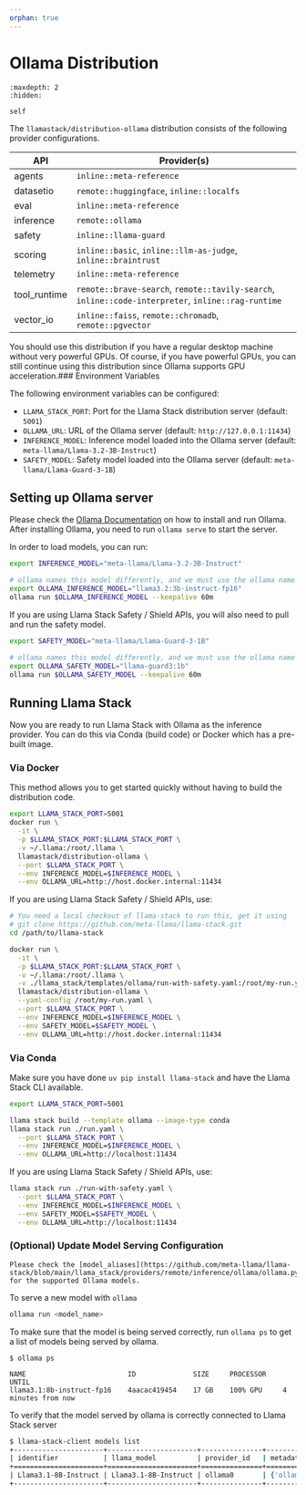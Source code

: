 ```yaml
---
orphan: true
---
```

# Ollama Distribution

```{toctree}
:maxdepth: 2
:hidden:

self
```

The `llamastack/distribution-ollama` distribution consists of the following provider configurations.

| API | Provider(s) |
|-----|-------------|
| agents | `inline::meta-reference` |
| datasetio | `remote::huggingface`, `inline::localfs` |
| eval | `inline::meta-reference` |
| inference | `remote::ollama` |
| safety | `inline::llama-guard` |
| scoring | `inline::basic`, `inline::llm-as-judge`, `inline::braintrust` |
| telemetry | `inline::meta-reference` |
| tool_runtime | `remote::brave-search`, `remote::tavily-search`, `inline::code-interpreter`, `inline::rag-runtime` |
| vector_io | `inline::faiss`, `remote::chromadb`, `remote::pgvector` |


You should use this distribution if you have a regular desktop machine without very powerful GPUs. Of course, if you have powerful GPUs, you can still continue using this distribution since Ollama supports GPU acceleration.### Environment Variables

The following environment variables can be configured:

- `LLAMA_STACK_PORT`: Port for the Llama Stack distribution server (default: `5001`)
- `OLLAMA_URL`: URL of the Ollama server (default: `http://127.0.0.1:11434`)
- `INFERENCE_MODEL`: Inference model loaded into the Ollama server (default: `meta-llama/Llama-3.2-3B-Instruct`)
- `SAFETY_MODEL`: Safety model loaded into the Ollama server (default: `meta-llama/Llama-Guard-3-1B`)


## Setting up Ollama server

Please check the [Ollama Documentation](https://github.com/ollama/ollama) on how to install and run Ollama. After installing Ollama, you need to run `ollama serve` to start the server.

In order to load models, you can run:

```bash
export INFERENCE_MODEL="meta-llama/Llama-3.2-3B-Instruct"

# ollama names this model differently, and we must use the ollama name when loading the model
export OLLAMA_INFERENCE_MODEL="llama3.2:3b-instruct-fp16"
ollama run $OLLAMA_INFERENCE_MODEL --keepalive 60m
```

If you are using Llama Stack Safety / Shield APIs, you will also need to pull and run the safety model.

```bash
export SAFETY_MODEL="meta-llama/Llama-Guard-3-1B"

# ollama names this model differently, and we must use the ollama name when loading the model
export OLLAMA_SAFETY_MODEL="llama-guard3:1b"
ollama run $OLLAMA_SAFETY_MODEL --keepalive 60m
```

## Running Llama Stack

Now you are ready to run Llama Stack with Ollama as the inference provider. You can do this via Conda (build code) or Docker which has a pre-built image.

### Via Docker

This method allows you to get started quickly without having to build the distribution code.

```bash
export LLAMA_STACK_PORT=5001
docker run \
  -it \
  -p $LLAMA_STACK_PORT:$LLAMA_STACK_PORT \
  -v ~/.llama:/root/.llama \
  llamastack/distribution-ollama \
  --port $LLAMA_STACK_PORT \
  --env INFERENCE_MODEL=$INFERENCE_MODEL \
  --env OLLAMA_URL=http://host.docker.internal:11434
```

If you are using Llama Stack Safety / Shield APIs, use:

```bash
# You need a local checkout of llama-stack to run this, get it using
# git clone https://github.com/meta-llama/llama-stack.git
cd /path/to/llama-stack

docker run \
  -it \
  -p $LLAMA_STACK_PORT:$LLAMA_STACK_PORT \
  -v ~/.llama:/root/.llama \
  -v ./llama_stack/templates/ollama/run-with-safety.yaml:/root/my-run.yaml \
  llamastack/distribution-ollama \
  --yaml-config /root/my-run.yaml \
  --port $LLAMA_STACK_PORT \
  --env INFERENCE_MODEL=$INFERENCE_MODEL \
  --env SAFETY_MODEL=$SAFETY_MODEL \
  --env OLLAMA_URL=http://host.docker.internal:11434
```

### Via Conda

Make sure you have done `uv pip install llama-stack` and have the Llama Stack CLI available.

```bash
export LLAMA_STACK_PORT=5001

llama stack build --template ollama --image-type conda
llama stack run ./run.yaml \
  --port $LLAMA_STACK_PORT \
  --env INFERENCE_MODEL=$INFERENCE_MODEL \
  --env OLLAMA_URL=http://localhost:11434
```

If you are using Llama Stack Safety / Shield APIs, use:

```bash
llama stack run ./run-with-safety.yaml \
  --port $LLAMA_STACK_PORT \
  --env INFERENCE_MODEL=$INFERENCE_MODEL \
  --env SAFETY_MODEL=$SAFETY_MODEL \
  --env OLLAMA_URL=http://localhost:11434
```


### (Optional) Update Model Serving Configuration

```{note}
Please check the [model_aliases](https://github.com/meta-llama/llama-stack/blob/main/llama_stack/providers/remote/inference/ollama/ollama.py#L45) for the supported Ollama models.
```

To serve a new model with `ollama`
```bash
ollama run <model_name>
```

To make sure that the model is being served correctly, run `ollama ps` to get a list of models being served by ollama.
```
$ ollama ps

NAME                         ID              SIZE     PROCESSOR    UNTIL
llama3.1:8b-instruct-fp16    4aacac419454    17 GB    100% GPU     4 minutes from now
```

To verify that the model served by ollama is correctly connected to Llama Stack server
```bash
$ llama-stack-client models list
+----------------------+----------------------+---------------+-----------------------------------------------+
| identifier           | llama_model          | provider_id   | metadata                                      |
+======================+======================+===============+===============================================+
| Llama3.1-8B-Instruct | Llama3.1-8B-Instruct | ollama0       | {'ollama_model': 'llama3.1:8b-instruct-fp16'} |
+----------------------+----------------------+---------------+-----------------------------------------------+
```
